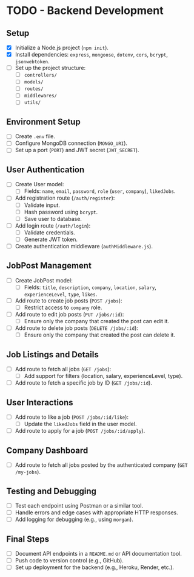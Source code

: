# TODO - Backend Development

## **Setup**
- [x] Initialize a Node.js project (`npm init`).
- [x] Install dependencies: `express`, `mongoose`, `dotenv`, `cors`, `bcrypt`, `jsonwebtoken`.
- [ ] Set up the project structure:
  - [ ] `controllers/`
  - [ ] `models/`
  - [ ] `routes/`
  - [ ] `middlewares/`
  - [ ] `utils/`

## **Environment Setup**
- [ ] Create `.env` file.
- [ ] Configure MongoDB connection (`MONGO_URI`).
- [ ] Set up a port (`PORT`) and JWT secret (`JWT_SECRET`).

## **User Authentication**
- [ ] Create User model:
  - [ ] Fields: `name`, `email`, `password`, `role` (`user`, `company`), `likedJobs`.
- [ ] Add registration route (`/auth/register`):
  - [ ] Validate input.
  - [ ] Hash password using `bcrypt`.
  - [ ] Save user to database.
- [ ] Add login route (`/auth/login`):
  - [ ] Validate credentials.
  - [ ] Generate JWT token.
- [ ] Create authentication middleware (`authMiddleware.js`).

## **JobPost Management**
- [ ] Create JobPost model:
  - [ ] Fields: `title`, `description`, `company`, `location`, `salary`, `experienceLevel`, `type`, `likes`.
- [ ] Add route to create job posts (`POST /jobs`):
  - [ ] Restrict access to `company` role.
- [ ] Add route to edit job posts (`PUT /jobs/:id`):
  - [ ] Ensure only the company that created the post can edit it.
- [ ] Add route to delete job posts (`DELETE /jobs/:id`):
  - [ ] Ensure only the company that created the post can delete it.

## **Job Listings and Details**
- [ ] Add route to fetch all jobs (`GET /jobs`):
  - [ ] Add support for filters (location, salary, experienceLevel, type).
- [ ] Add route to fetch a specific job by ID (`GET /jobs/:id`).

## **User Interactions**
- [ ] Add route to like a job (`POST /jobs/:id/like`):
  - [ ] Update the `likedJobs` field in the user model.
- [ ] Add route to apply for a job (`POST /jobs/:id/apply`).

## **Company Dashboard**
- [ ] Add route to fetch all jobs posted by the authenticated company (`GET /my-jobs`).

## **Testing and Debugging**
- [ ] Test each endpoint using Postman or a similar tool.
- [ ] Handle errors and edge cases with appropriate HTTP responses.
- [ ] Add logging for debugging (e.g., using `morgan`).

## **Final Steps**
- [ ] Document API endpoints in a `README.md` or API documentation tool.
- [ ] Push code to version control (e.g., GitHub).
- [ ] Set up deployment for the backend (e.g., Heroku, Render, etc.).
